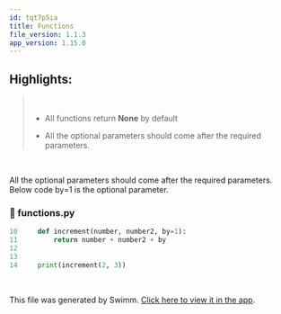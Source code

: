 ```yaml
---
id: tqt7p5ia
title: Functions
file_version: 1.1.3
app_version: 1.15.0
---
```


## Highlights:

> <br/>
> 
> *   All functions return **None** by default
> 
> *   All the optional parameters should come after the required parameters.

<br/>

All the optional parameters should come after the required parameters. Below code by=1 is the optional parameter.
<!-- NOTE-swimm-snippet: the lines below link your snippet to Swimm -->
### 📄 functions.py
```python
10     def increment(number, number2, by=1):
11         return number + number2 + by
12     
13     
14     print(increment(2, 3))
```

<br/>

This file was generated by Swimm. [Click here to view it in the app](https://app.swimm.io/repos/Z2l0aHViJTNBJTNBcHl0aG9uX21vc2glM0ElM0FmYXJvb29x/docs/tqt7p5ia).
